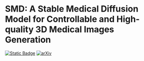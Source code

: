 # SMD: A Stable Medical Diffusion Model for Controllable and High-quality 3D Medical Images Generation
[![Static Badge](https://img.shields.io/badge/Project-page-blue)](https://pfriedri.github.io/wdm-3d-io/)
[![arXiv](https://img.shields.io/badge/arXiv-2402.19043-b31b1b.svg)](https://arxiv.org/abs/2402.19043)
